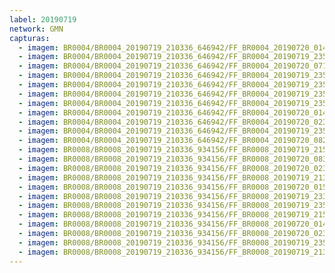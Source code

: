 ```yaml
---
label: 20190719
network: GMN
capturas:
  - imagem: BR0004/BR0004_20190719_210336_646942/FF_BR0004_20190720_014701_537_0419328.fits_maxpixel.jpg
  - imagem: BR0004/BR0004_20190719_210336_646942/FF_BR0004_20190719_235107_022_0251392.fits_maxpixel.jpg
  - imagem: BR0004/BR0004_20190719_210336_646942/FF_BR0004_20190720_071739_724_0895488.fits_maxpixel.jpg
  - imagem: BR0004/BR0004_20190719_210336_646942/FF_BR0004_20190719_235908_941_0262656.fits_maxpixel.jpg
  - imagem: BR0004/BR0004_20190719_210336_646942/FF_BR0004_20190719_235858_510_0262400.fits_maxpixel.jpg
  - imagem: BR0004/BR0004_20190719_210336_646942/FF_BR0004_20190719_235129_429_0251904.fits_maxpixel.jpg
  - imagem: BR0004/BR0004_20190719_210336_646942/FF_BR0004_20190719_235502_942_0257024.fits_maxpixel.jpg
  - imagem: BR0004/BR0004_20190719_210336_646942/FF_BR0004_20190720_014713_993_0419584.fits_maxpixel.jpg
  - imagem: BR0004/BR0004_20190719_210336_646942/FF_BR0004_20190720_023912_035_0493056.fits_maxpixel.jpg
  - imagem: BR0004/BR0004_20190719_210336_646942/FF_BR0004_20190719_235119_122_0251648.fits_maxpixel.jpg
  - imagem: BR0004/BR0004_20190719_210336_646942/FF_BR0004_20190720_082539_545_0993280.fits_maxpixel.jpg
  - imagem: BR0008/BR0008_20190719_210336_934156/FF_BR0008_20190719_215520_099_0042752.fits_maxpixel.jpg
  - imagem: BR0008/BR0008_20190719_210336_934156/FF_BR0008_20190720_083035_331_0562432.fits_maxpixel.jpg
  - imagem: BR0008/BR0008_20190719_210336_934156/FF_BR0008_20190720_023931_118_0275712.fits_maxpixel.jpg
  - imagem: BR0008/BR0008_20190719_210336_934156/FF_BR0008_20190719_213129_414_0023296.fits_maxpixel.jpg
  - imagem: BR0008/BR0008_20190719_210336_934156/FF_BR0008_20190720_015143_911_0237312.fits_maxpixel.jpg
  - imagem: BR0008/BR0008_20190719_210336_934156/FF_BR0008_20190719_233609_147_0125952.fits_maxpixel.jpg
  - imagem: BR0008/BR0008_20190719_210336_934156/FF_BR0008_20190719_235857_487_0144640.fits_maxpixel.jpg
  - imagem: BR0008/BR0008_20190719_210336_934156/FF_BR0008_20190719_215501_097_0042496.fits_maxpixel.jpg
  - imagem: BR0008/BR0008_20190719_210336_934156/FF_BR0008_20190720_014716_799_0233472.fits_maxpixel.jpg
  - imagem: BR0008/BR0008_20190719_210336_934156/FF_BR0008_20190720_023912_477_0275456.fits_maxpixel.jpg
  - imagem: BR0008/BR0008_20190719_210336_934156/FF_BR0008_20190719_235916_389_0144896.fits_maxpixel.jpg
  - imagem: BR0008/BR0008_20190719_210336_934156/FF_BR0008_20190719_213110_218_0023040.fits_maxpixel.jpg
---
```

